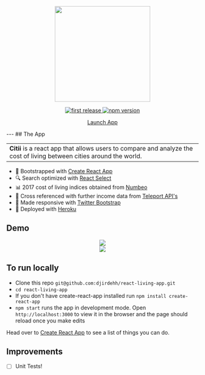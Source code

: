 <div align="center">
<p>
<img src="https://github.com/djirdehh/react-living-app/blob/master/src/citii_logo.png" width="250"/>
</p>

<p>
<a href="">
  <img alt="first release" src="https://img.shields.io/badge/release-v1.0-brightgreen.svg" />
</a>

<a href="https://www.npmjs.com/package/npm">
  <img alt="npm version" src="https://img.shields.io/npm/v/npm.svg" />
</a>
</p>

<p><a href="http://www.citii.io" class="btn btn-primary btn-md">Launch App</a></p>
</div>
---
## The App
<div align='center'>
  <table>
  <tr>
  <td>
  <strong>Citii</strong> is a react app that allows users to compare and analyze the cost of living between cities around the world.  
  </td>
  </tr>
  </table>
</div>

* 🔩 Bootstrapped with [Create React App](https://github.com/facebookincubator/create-react-app)
* 🔍 Search optimized with [React Select](https://github.com/JedWatson/react-select)
* 📊 2017 cost of living indices obtained from [Numbeo](https://www.numbeo.com/cost-of-living/)
* 🎈 Cross referenced with further income data from [Teleport API's](https://developers.teleport.org/api/)
* 📱 Made responsive with [Twitter Bootstrap](http://getbootstrap.com/)
* 🎉 Deployed with [Heroku](https://blog.heroku.com/deploying-react-with-zero-configuration)


## Demo
<div align="center">
  <img src="https://cloud.githubusercontent.com/assets/12476938/22361107/9bc99d8e-e424-11e6-8327-0c5d31f5ca15.png"/>
</div>
<!-- <img src="http://i.imgur.com/zVmMQqX.gif" data-canonical-src="http://i.imgur.com/zVmMQqX.gif" style="max-width:100%;"> -->

<div align="center">
  <img src="https://cloud.githubusercontent.com/assets/12476938/22233667/d440002a-e1bf-11e6-903b-21fedb84c1c3.png"/>
</div>

## To run locally
* Clone this repo `git@github.com:djirdehh/react-living-app.git`
* `cd react-living-app`
* If you don't have create-react-app installed run `npm install create-react-app`
* `npm start` runs the app in development mode. Open `http://localhost:3000` to view it in the browser and the page should reload once you make edits

<p>
Head over to <a href="https://github.com/facebookincubator/create-react-app">Create React App</a> to see a list of things you can do.
</p>

## Improvements
- [ ] Unit Tests!
